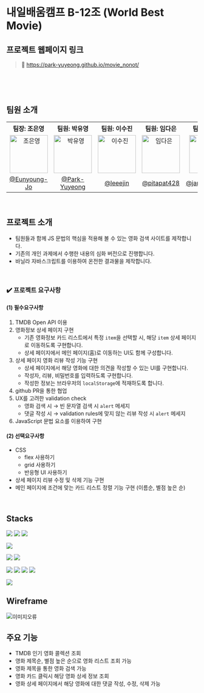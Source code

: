 # 내일배움캠프 B-12조 (World Best Movie)
## 프로젝트 웹페이지 링크
> 🔗 <https://park-yuyeong.github.io/movie_nonot/>

<br>
<br>
<br>

## 팀원 소개
<table>
  <tbody>
    <tr>
      <th align="center"><b>팀장: 조은영</b></th>
      <th align="center"><b>팀원: 박유영</b></th>
      <th align="center"><b>팀원: 이수진</b></th>
      <th align="center"><b>팀원: 임다은</b></th>
      <th align="center"><b>팀원: 추유선</b></th>
    </tr>
    <tr>
      <td align="center"><img src="https://avatars.githubusercontent.com/u/82076033?v=4" width="100px;" alt="조은영"/></td>
      <td align="center"><img src="https://avatars.githubusercontent.com/u/54975374?v=4" width="100px;" alt="박유영"/></td>
      <td align="center"><img src="https://avatars.githubusercontent.com/u/59927808?v=4" width="100px;" alt="이수진"/></td>
      <td align="center"><img src="https://avatars.githubusercontent.com/u/167290167?v=4" width="100px;" alt="임다은"/></td>
      <td align="center"><img src="https://avatars.githubusercontent.com/u/167270249?v=4" width="100px;" alt="추유선"/></td>
     <tr/>
      <td align="center"><a href="https://github.com/Eunyoung-Jo">@Eunyoung-Jo</a></td>
      <td align="center"><a href="https://github.com/Park-Yuyeong">@Park-Yuyeong</a></td>
      <td align="center"><a href="https://github.com/leeejin">@leeejin</a></td>
      <td align="center"><a href="https://github.com/pitapat428">@pitapat428</a></td>
      <td align="center"><a href="https://github.com/jamie240417">@jamie240417</a></td>
    </tr>
  </tbody>
</table>

<br>

## 프로젝트 소개
* 팀원들과 함께 JS 문법의 핵심을 적용해 볼 수 있는 영화 검색 사이트를 제작합니다.
* 기존의 개인 과제에서 수행한 내용의 심화 버전으로 진행합니다.
* 바닐라 자바스크립트를 이용하여 온전한 결과물을 제작합니다.

<br>

  ### ✔️ 프로젝트 요구사항
  #### (1) 필수요구사항
  1. TMDB Open API 이용
  2. 영화정보 상세 페이지 구현
     * 기존 영화정보 카드 리스트에서 특정 `item`을 선택할 시, 해당 `item` 상세 페이지로 이동하도록 구현합니다.
     * 상세 페이지에서 메인 페이지(홈)로 이동하는 UI도 함께 구성합니다.
  3. 상세 페이지 영화 리뷰 작성 기능 구현
     * 상세 페이지에서 해당 영화에 대한 의견을 작성할 수 있는 UI를 구현합니다.
     * 작성자, 리뷰, 비밀번호를 입력하도록 구현합니다.
     * 작성한 정보는 브라우저의 `localStorage`에 적재하도록 합니다.
  4. github PR을 통한 협업
  5. UX를 고려한 validation check
     * 영화 검색 시 → 빈 문자열 검색 시 `alert` 메세지
     * 댓글 작성 시 → validation rules에 맞지 않는 리뷰 작성 시 `alert` 메세지
  6. JavaScript 문법 요소를 이용하여 구현
     
  #### (2) 선택요구사항
  * CSS
    * flex 사용하기
    * grid 사용하기
    * 반응형 UI 사용하기
  * 상세 페이지 리뷰 수정 및 삭제 기능 구현
  * 메인 페이지에 조건에 맞는 카드 리스트 정렬 기능 구현 (이름순, 별점 높은 순)

<br>

## Stacks
<img src="https://img.shields.io/badge/html5-E34F26?style=for-the-badge&logo=html5&logoColor=white"> <img src="https://img.shields.io/badge/css3-1572B6?style=for-the-badge&logo=css3&logoColor=white"> <img src="https://img.shields.io/badge/javascript-F7DF1E?style=for-the-badge&logo=javascript&logoColor=black">

<img src="https://img.shields.io/badge/the movie database-01B4E4?style=for-the-badge&logo=the movie database&logoColor=white">

<img src="https://img.shields.io/badge/prettier-F7B93E?style=for-the-badge&logo=prettier&logoColor=white"> <img src="https://img.shields.io/badge/visual studio code-007ACC?style=for-the-badge&logo=visual studio code&logoColor=white">

<img src="https://img.shields.io/badge/git-F05032?style=for-the-badge&logo=git&logoColor=white"> <img src="https://img.shields.io/badge/github-181717?style=for-the-badge&logo=github&logoColor=white"> <img src="https://img.shields.io/badge/slack-4A154B?style=for-the-badge&logo=slack&logoColor=white"> <img src="https://img.shields.io/badge/notion-000000?style=for-the-badge&logo=notion&logoColor=white">

<img src="https://img.shields.io/badge/figma-F24E1E?style=for-the-badge&logo=figma&logoColor=white">

<br>

## Wireframe
<img src="https://velog.velcdn.com/images/u025/post/713eeb35-3fef-4b26-bbbb-edbc1fa5abe3/image.png" alt="이미지오류">

## 주요 기능
* TMDB 인기 영화 콜렉션 조회
* 영화 제목순, 별점 높은 순으로 영화 리스트 조회 가능
* 영화 제목을 통한 영화 검색 가능
* 영화 카드 클릭시 해당 영화 상세 정보 조회
* 영화 상세 페이지에서 해당 영화에 대한 댓글 작성, 수정, 삭제 가능
